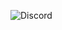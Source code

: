 ![Discord](https://img.shields.io/discord/757948032104005663?style=flat&logo=%3Csvg%20role%3D%22img%22%20viewBox%3D%220%200%2024%2024%22%20xmlns%3D%22http%3A%2F%2Fwww.w3.org%2F2000%2Fsvg%22%3E%3Ctitle%3EDiscord%3C%2Ftitle%3E%3Cpath%20d%3D%22M20.317%204.3698a19.7913%2019.7913%200%2000-4.8851-1.5152.0741.0741%200%2000-.0785.0371c-.211.3753-.4447.8648-.6083%201.2495-1.8447-.2762-3.68-.2762-5.4868%200-.1636-.3933-.4058-.8742-.6177-1.2495a.077.077%200%2000-.0785-.037%2019.7363%2019.7363%200%2000-4.8852%201.515.0699.0699%200%2000-.0321.0277C.5334%209.0458-.319%2013.5799.0992%2018.0578a.0824.0824%200%2000.0312.0561c2.0528%201.5076%204.0413%202.4228%205.9929%203.0294a.0777.0777%200%2000.0842-.0276c.4616-.6304.8731-1.2952%201.226-1.9942a.076.076%200%2000-.0416-.1057c-.6528-.2476-1.2743-.5495-1.8722-.8923a.077.077%200%2001-.0076-.1277c.1258-.0943.2517-.1923.3718-.2914a.0743.0743%200%2001.0776-.0105c3.9278%201.7933%208.18%201.7933%2012.0614%200a.0739.0739%200%2001.0785.0095c.1202.099.246.1981.3728.2924a.077.077%200%2001-.0066.1276%2012.2986%2012.2986%200%2001-1.873.8914.0766.0766%200%2000-.0407.1067c.3604.698.7719%201.3628%201.225%201.9932a.076.076%200%2000.0842.0286c1.961-.6067%203.9495-1.5219%206.0023-3.0294a.077.077%200%2000.0313-.0552c.5004-5.177-.8382-9.6739-3.5485-13.6604a.061.061%200%2000-.0312-.0286zM8.02%2015.3312c-1.1825%200-2.1569-1.0857-2.1569-2.419%200-1.3332.9555-2.4189%202.157-2.4189%201.2108%200%202.1757%201.0952%202.1568%202.419%200%201.3332-.9555%202.4189-2.1569%202.4189zm7.9748%200c-1.1825%200-2.1569-1.0857-2.1569-2.419%200-1.3332.9554-2.4189%202.1569-2.4189%201.2108%200%202.1757%201.0952%202.1568%202.419%200%201.3332-.946%202.4189-2.1568%202.4189Z%22%2F%3E%3C%2Fsvg%3E&logoColor=violet&label=chat&labelColor=%235865F2&color=%23006600&cacheSeconds=3600&link=https%3A%2F%2Fdiscord.gg%2FuYfKGch5sT)
